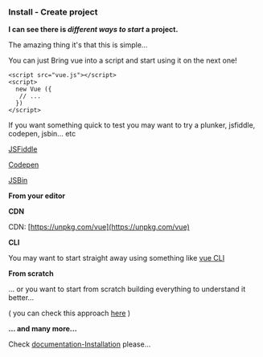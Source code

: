 ### Install - Create project

**I can see there is **_**different ways to start**_** a project.**

The amazing thing it's that this is simple...

You can just Bring vue into a script and start using it on the next one!

```
<script src="vue.js"></script>
<script>
  new Vue ({
   // ...
  })
</script> 
```



If you want something quick to test you may want to try a plunker, jsfiddle, codepen, jsbin... etc

[JSFiddle](https://jsfiddle.net/CruzJT/dhqa7L1b/2/)

[Codepen](https://codepen.io/Zurc/pen/qjoXWK)

[JSBin](http://jsbin.com/biroyuk/edit?html,js,output)

**From your editor**

**CDN**

CDN: [https://unpkg.com/vue](https://unpkg.com/vue)

**CLI**

You may want to start straight away using something like [vue CLI](https://github.com/vuejs/vue-cli)

**From scratch**

... or you want to start from scratch building everything to understand it better...

\( you can check this approach [here](https://www.sitepoint.com/up-and-running-vue-js-2-0/) \)

**... and many more...**

Check [documentation-Installation](https://vuejs.org/v2/guide/installation.html) please...

